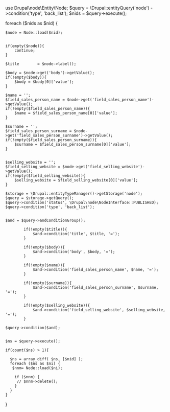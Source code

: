 use Drupal\node\Entity\Node;
$query = \Drupal::entityQuery('node')
    ->condition('type', 'back_list');
  $nids = $query->execute();

foreach ($nids as $nid) {

    $node = Node::load($nid);


    if(empty($node)){
        continue;
    }

    $title        = $node->label();

    $body = $node->get('body')->getValue();
    if(!empty($body)){
        $body = $body[0]['value'];
    }
    
    $name = '';
    $field_sales_person_name = $node->get('field_sales_person_name')->getValue();
    if(!empty($field_sales_person_name)){
        $name = $field_sales_person_name[0]['value'];
    }

    $surname = '';
    $field_sales_person_surname = $node->get('field_sales_person_surname')->getValue();
    if(!empty($field_sales_person_surname)){
        $surname = $field_sales_person_surname[0]['value'];
    }


    $selling_website = '';
    $field_selling_website = $node->get('field_selling_website')->getValue();
    if(!empty($field_selling_website)){
        $selling_website = $field_selling_website[0]['value'];
    }

    $storage = \Drupal::entityTypeManager()->getStorage('node');
    $query = $storage->getQuery();
    $query->condition('status', \Drupal\node\NodeInterface::PUBLISHED);
    $query->condition('type', 'back_list');
     

    $and = $query->andConditionGroup();

            if(!empty($title)){
                $and->condition('title', $title, '=');
            }

            if(!empty($body)){
                $and->condition('body', $body, '=');
            }

            if(!empty($name)){
                $and->condition('field_sales_person_name', $name, '=');
            }

            if(!empty($surname)){
                $and->condition('field_sales_person_surname', $surname, '=');
            }

            if(!empty($selling_website)){
                $and->condition('field_selling_website', $selling_website, '=');
            }

    $query->condition($and);


    $ns = $query->execute();

    if(count($ns) > 1){

      $ns = array_diff( $ns, [$nid] );
      foreach ($ns as $ni) {
       $nnm= Node::load($ni);

        if ($nnm) {
         // $nnm->delete();
        }
      }
    }
}
